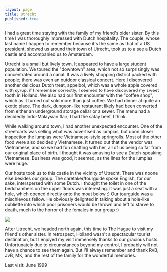 ```yaml
---
layout: page
title: Utrecht
published: true
---
```

I had a great time staying with the family of my friend's older sister. By this time I was thoroughly impressed with Dutch hospitality. The couple, whose last name I happen to remember because it's the same as that of a US president, showed us around their town of Utrecht, took us to a see a Dutch castle and accompanied us to Amsterdam.

Utrecht is a small but lively town. It appeared to have a large student population. We toured the "downtown" area, which not so surprisingly was concentrated around a canal. It was a lively shopping district packed with people; there was even an outdoor classical concert. Here I discovered another delicious Dutch treat, appelbol, which was a whole apple covered with syrup, if I remember correctly. I seemed to have discovered my sweet tooth in Holland. We also had our first encounter with the "coffee shop", which as it turned out sold more than just coffee. We had dinner at quite an exotic place. The dark, dungeon-like restaurant likely had been converted from either an underground storage cellar or a sewer. The menu had a decidedly Indo-Malaysian flair; I had the satay beef, I think. 

While walking around town, I had another unexpected encounter. One of the streetcarts was selling what was advertised as lumpias, but upon closer inspection the lumpias were Vietnamese-style springrolls. Most of the other food were also decidedly Vietnamese. It turned out that the vendor was Vietnamese, and so we had fun chatting with her, all of us being so far from our original place of birth. I thought it was amusing to see a Dutch-speaking Vietnamese. Business was good, it seemed, as the lines for the lumpias were huge.

Our hosts took us to this castle in the vicinity of Utrecht. There was noone else besides our group. The caretaker/tourguide spoke English, for our sake, interspersed with some Dutch. I thought the toilet in one of the bedchambers on the upper floors was interesting. It was just a seat with a hole, which opened directly onto the moat below :) Our tourguide was a mischievous fellow. He obviously delighted in talking about a hole-like oubliette into which poor prisoners would be thrown and left to starve to death, much to the horror of the females in our group :)

<img src="http://www.yentran.org/blog/wp-content/uploads/2012/08/DutchCastle99-06-16.jpg" />

After Utrecht, we headed north again, this time to The Hague to visit my friend's other sister. In retrospect, Holland wasn't a spectacular tourist destination, but I enjoyed my visit immensely thanks to our gracious hosts. Unfortunately due to circumstances beyond my control, I probably will not have a chance to see them again. But I'll always remember and thank RvB, JvB, MK, and the rest of the family for the wonderful memories.

Last visit: June 1999
